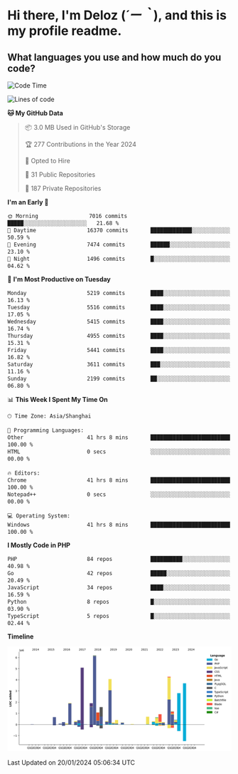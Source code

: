 # **Hi there, I'm Deloz (*´ー｀*), and this is my profile readme.**

## **What languages you use and how much do you code?**

<!--START_SECTION:waka-->
![Code Time](http://img.shields.io/badge/Code%20Time-3%2C211%20hrs%2045%20mins-blue)

![Lines of code](https://img.shields.io/badge/From%20Hello%20World%20I%27ve%20Written-39.4%20million%20lines%20of%20code-blue)

**🐱 My GitHub Data** 

> 📦 3.0 MB Used in GitHub's Storage 
 > 
> 🏆 277 Contributions in the Year 2024
 > 
> 💼 Opted to Hire
 > 
> 📜 31 Public Repositories 
 > 
> 🔑 187 Private Repositories 
 > 
**I'm an Early 🐤** 

```text
🌞 Morning                7016 commits        █████░░░░░░░░░░░░░░░░░░░░   21.68 % 
🌆 Daytime                16370 commits       █████████████░░░░░░░░░░░░   50.59 % 
🌃 Evening                7474 commits        ██████░░░░░░░░░░░░░░░░░░░   23.10 % 
🌙 Night                  1496 commits        █░░░░░░░░░░░░░░░░░░░░░░░░   04.62 % 
```
📅 **I'm Most Productive on Tuesday** 

```text
Monday                   5219 commits        ████░░░░░░░░░░░░░░░░░░░░░   16.13 % 
Tuesday                  5516 commits        ████░░░░░░░░░░░░░░░░░░░░░   17.05 % 
Wednesday                5415 commits        ████░░░░░░░░░░░░░░░░░░░░░   16.74 % 
Thursday                 4955 commits        ████░░░░░░░░░░░░░░░░░░░░░   15.31 % 
Friday                   5441 commits        ████░░░░░░░░░░░░░░░░░░░░░   16.82 % 
Saturday                 3611 commits        ███░░░░░░░░░░░░░░░░░░░░░░   11.16 % 
Sunday                   2199 commits        ██░░░░░░░░░░░░░░░░░░░░░░░   06.80 % 
```


📊 **This Week I Spent My Time On** 

```text
🕑︎ Time Zone: Asia/Shanghai

💬 Programming Languages: 
Other                    41 hrs 8 mins       █████████████████████████   100.00 % 
HTML                     0 secs              ░░░░░░░░░░░░░░░░░░░░░░░░░   00.00 % 

🔥 Editors: 
Chrome                   41 hrs 8 mins       █████████████████████████   100.00 % 
Notepad++                0 secs              ░░░░░░░░░░░░░░░░░░░░░░░░░   00.00 % 

💻 Operating System: 
Windows                  41 hrs 8 mins       █████████████████████████   100.00 % 
```

**I Mostly Code in PHP** 

```text
PHP                      84 repos            ██████████░░░░░░░░░░░░░░░   40.98 % 
Go                       42 repos            █████░░░░░░░░░░░░░░░░░░░░   20.49 % 
JavaScript               34 repos            ████░░░░░░░░░░░░░░░░░░░░░   16.59 % 
Python                   8 repos             █░░░░░░░░░░░░░░░░░░░░░░░░   03.90 % 
TypeScript               5 repos             █░░░░░░░░░░░░░░░░░░░░░░░░   02.44 % 
```



**Timeline**

![Lines of Code chart](https://raw.githubusercontent.com/deloz/deloz/main/assets/bar_graph.png)


 Last Updated on 20/01/2024 05:06:34 UTC
<!--END_SECTION:waka-->
